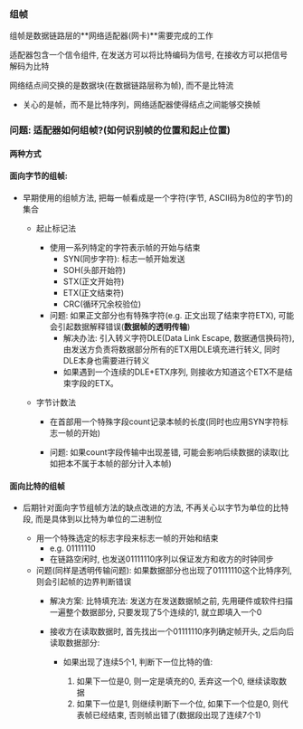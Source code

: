 ### 组帧

组帧是数据链路层的**网络适配器(网卡)**需要完成的工作

适配器包含一个信令组件, 在发送方可以将比特编码为信号, 在接收方可以把信号解码为比特

网络结点间交换的是数据块(在数据链路层称为帧), 而不是比特流

- 关心的是帧，而不是比特序列，网络适配器使得结点之间能够交换帧


### 问题: 适配器如何组帧?(如何识别帧的位置和起止位置)

#### 两种方式

#### 面向字节的组帧:

- 早期使用的组帧方法, 把每一帧看成是一个字符(字节, ASCII码为8位的字节)的集合

    - 起止标记法
        
        - 使用一系列特定的字符表示帧的开始与结束
            - SYN(同步字符): 标志一帧开始发送
            - SOH(头部开始符)
            - STX(正文开始符)
            - ETX(正文结束符)
            - CRC(循环冗余校验位)
        - 问题: 如果正文部分也有特殊字符(e.g. 正文出现了结束字符ETX), 可能会引起数据解释错误(**数据帧的透明传输**)
            - 解决办法: 引入转义字符DLE(Data Link Escape, 数据通信换码符), 由发送方负责将数据部分所有的ETX用DLE填充进行转义, 同时DLE本身也需要进行转义
            - 如果遇到一个连续的DLE+ETX序列, 则接收方知道这个ETX不是结束字段的ETX。
    - 字节计数法
        - 在首部用一个特殊字段count记录本帧的长度(同时也应用SYN字符标志一帧的开始)

        - 问题: 如果count字段传输中出现差错, 可能会影响后续数据的读取(比如把本不属于本帧的部分计入本帧)

#### 面向比特的组帧

- 后期针对面向字节组帧方法的缺点改进的方法, 不再关心以字节为单位的比特段, 而是具体到以比特为单位的二进制位

    - 用一个特殊选定的标志字段来标志一帧的开始和结束
        - e.g. 01111110
        - 在链路空闲时, 也发送01111110序列以保证发方和收方的时钟同步
    - 问题(同样是透明传输问题): 如果数据部分也出现了01111110这个比特序列, 则会引起帧的边界判断错误
        - 解决方案: 比特填充法: 发送方在发送数据帧之前, 先用硬件或软件扫描一遍整个数据部分, 只要发现了5个连续的1, 就立即填入一个0
        - 接收方在读取数据时, 首先找出一个01111110序列确定帧开头, 之后向后读取数据部分:
            
            - 如果出现了连续5个1, 判断下一位比特的值:

                1. 如果下一位是0, 则一定是填充的0, 丢弃这一个0, 继续读取数据
                2. 如果下一位是1, 则继续判断下一个位, 如果下一个位是0, 则代表帧已经结束, 否则帧出错了(数据段出现了连续7个1)